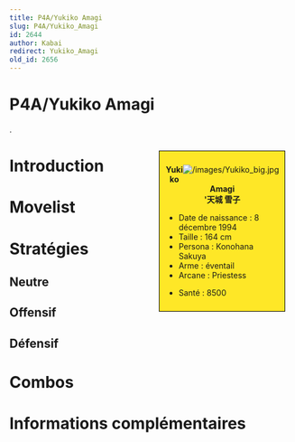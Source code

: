 ```yaml
---
title: P4A/Yukiko Amagi
slug: P4A/Yukiko_Amagi
id: 2644
author: Kabai
redirect: Yukiko_Amagi
old_id: 2656
---
```


# P4A/Yukiko Amagi

.

<div style="float:right; border: 1px black solid; background-color: #FEE727; width: 40%; margin:15px; padding:10px">
<div style="float:right">

![](/images/Yukiko_big.jpg "/images/Yukiko_big.jpg")

</div>
<div>
<center>

**Yukiko Amagi**  
**'天城 雪子**  
  

</center>

- Date de naissance : 8 décembre 1994
- Taille : 164 cm
- Persona : Konohana Sakuya
- Arme : éventail
- Arcane : Priestess

<!-- -->

- Santé : 8500

</div>
</div>

# Introduction

# Movelist

# Stratégies

## Neutre

## Offensif

## Défensif

# Combos

# Informations complémentaires
